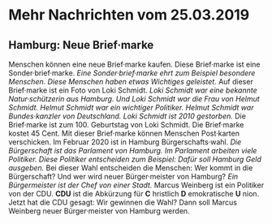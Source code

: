 # Mehr Nachrichten vom 25.03.2019


## Hamburg: Neue Brief·marke
Menschen können eine neue Brief·marke kaufen. Diese Brief·marke ist eine Sonder·brief·marke. 
*Eine Sonder·brief·marke ehrt zum Beispiel besondere Menschen.* 
*Diese Menschen haben etwas Wichtiges geleistet.* Auf dieser Brief·marke ist ein Foto von Loki Schmidt. 
*Loki Schmidt war eine bekannte Natur·schützerin aus Hamburg.* 
*Und Loki Schmidt war die Frau von Helmut Schmidt.* 
*Helmut Schmidt war ein wichtiger Politiker.* 
*Helmut Schmidt war Bundes·kanzler von Deutschland.* 
*Loki Schmidt ist 2010 gestorben.* Die Brief·marke ist zum 100. Geburtstag von Loki Schmidt. Die Brief·marke kostet 45 Cent. Mit dieser Brief·marke können Menschen Post·karten verschicken. 
Im Februar 2020 ist in Hamburg Bürgerschafts·wahl. 
*Die Bürgerschaft ist das Parlament von Hamburg.* 
*Im Parlament arbeiten viele Politiker.* 
*Diese Politiker entscheiden zum Beispiel:* 
*Dafür soll Hamburg Geld ausgeben.* Bei dieser Wahl entscheiden die Menschen: Wer kommt in die Bürgerschaft? Und wer wird neuer Bürger·meister von Hamburg? 
*Ein Bürgermeister ist der Chef von einer Stadt.* Marcus Weinberg ist ein Politiker von der CDU. 
**CDU** ist die Abkürzung für **C** hristlich **D** emokratische **U** nion. Jetzt hat die CDU gesagt: Wir gewinnen die Wahl? Dann soll Marcus Weinberg neuer Bürger·meister von Hamburg werden. 
